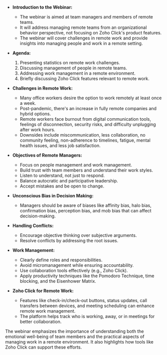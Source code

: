 - **Introduction to the Webinar:**
  - The webinar is aimed at team managers and members of remote teams.
  - It will address managing remote teams from an organizational behavior perspective, not focusing on Zoho Click's product features.
  - The webinar will cover challenges in remote work and provide insights into managing people and work in a remote setting.

- **Agenda:**
  1. Presenting statistics on remote work challenges.
  2. Discussing management of people in remote teams.
  3. Addressing work management in a remote environment.
  4. Briefly discussing Zoho Click features relevant to remote work.

- **Challenges in Remote Work:**
  - Many office workers desire the option to work remotely at least once a week.
  - Post-pandemic, there's an increase in fully remote companies and hybrid options.
  - Remote workers face burnout from digital communication tools, feelings of disconnection, security risks, and difficulty unplugging after work hours.
  - Downsides include miscommunication, less collaboration, no community feeling, non-adherence to timelines, fatigue, mental health issues, and less job satisfaction.

- **Objectives of Remote Managers:**
  - Focus on people management and work management.
  - Build trust with team members and understand their work styles.
  - Listen to understand, not just to respond.
  - Balance autocratic and participative leadership.
  - Accept mistakes and be open to change.

- **Unconscious Bias in Decision Making:**
  - Managers should be aware of biases like affinity bias, halo bias, confirmation bias, perception bias, and mob bias that can affect decision-making.

- **Handling Conflicts:**
  - Encourage objective thinking over subjective arguments.
  - Resolve conflicts by addressing the root issues.

- **Work Management:**
  - Clearly define roles and responsibilities.
  - Avoid micromanagement while ensuring accountability.
  - Use collaboration tools effectively (e.g., Zoho Click).
  - Apply productivity techniques like the Pomodoro Technique, time blocking, and the Eisenhower Matrix.

- **Zoho Click for Remote Work:**
  - Features like check-in/check-out buttons, status updates, call transfers between devices, and meeting scheduling can enhance remote work management.
  - The platform helps track who is working, away, or in meetings for better collaboration.

The webinar emphasizes the importance of understanding both the emotional well-being of team members and the practical aspects of managing work in a remote environment. It also highlights how tools like Zoho Click can support these efforts.